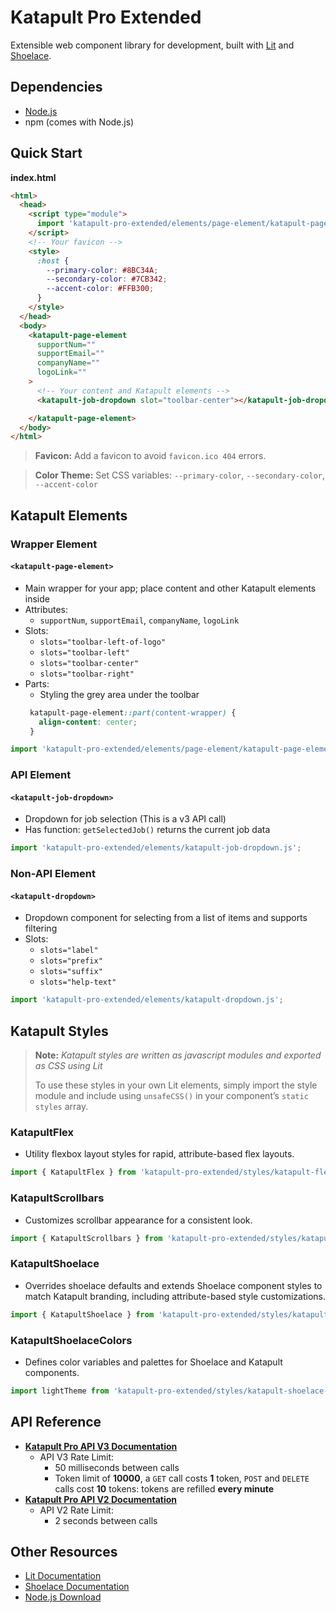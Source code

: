 # Katapult Pro Extended
Extensible web component library for development, built with [Lit](https://lit.dev/docs/) and [Shoelace](https://shoelace.style/).

## Dependencies
- [Node.js](https://nodejs.org/en/download) 
- npm (comes with Node.js)

## Quick Start

**index.html**
```html
<html>
  <head>
    <script type="module">
      import 'katapult-pro-extended/elements/page-element/katapult-page-element.js';
    </script>
    <!-- Your favicon -->
    <style>
      :host {
        --primary-color: #8BC34A;
        --secondary-color: #7CB342;
        --accent-color: #FFB300;
      }
    </style>
  </head>
  <body>
    <katapult-page-element
      supportNum=""
      supportEmail=""
      companyName=""
      logoLink=""
    >
      <!-- Your content and Katapult elements -->
      <katapult-job-dropdown slot="toolbar-center"></katapult-job-dropdown>

    </katapult-page-element>
  </body>
</html>
```

> **Favicon:** Add a favicon to avoid `favicon.ico 404` errors.

> **Color Theme:** Set CSS variables: `--primary-color`, `--secondary-color`, `--accent-color`

## Katapult Elements

### Wrapper Element
#### `<katapult-page-element>`
- Main wrapper for your app; place content and other Katapult elements inside
- Attributes:
  - `supportNum`, `supportEmail`, `companyName`, `logoLink`
- Slots:
  - `slots="toolbar-left-of-logo"`
  - `slots="toolbar-left"`
  - `slots="toolbar-center"`
  - `slots="toolbar-right"`
- Parts: 
  - Styling the grey area under the toolbar
   ``` css
    katapult-page-element::part(content-wrapper) {
      align-content: center;
    }
  ```

```js
import 'katapult-pro-extended/elements/page-element/katapult-page-element.js';
```

### API Element
#### `<katapult-job-dropdown>`
- Dropdown for job selection (This is a v3 API call)
- Has function: `getSelectedJob()` returns the current job data
```js
import 'katapult-pro-extended/elements/katapult-job-dropdown.js';
```

### Non-API Element
#### `<katapult-dropdown>`
- Dropdown component for selecting from a list of items and supports filtering
- Slots: 
  - `slots="label"`
  - `slots="prefix"`
  - `slots="suffix"`
  - `slots="help-text"`
```js
import 'katapult-pro-extended/elements/katapult-dropdown.js';
```

## Katapult Styles
> **Note:** *Katapult styles are written as javascript modules and exported as CSS using Lit*
>
> To use these styles in your own Lit elements, simply import the style module and include using `unsafeCSS()` in your component’s `static styles` array.

### KatapultFlex
- Utility flexbox layout styles for rapid, attribute-based flex layouts.
```js
import { KatapultFlex } from 'katapult-pro-extended/styles/katapult-flex.js';
```
### KatapultScrollbars
- Customizes scrollbar appearance for a consistent look.
```js
import { KatapultScrollbars } from 'katapult-pro-extended/styles/katapult-scrollbars.js';
```
### KatapultShoelace
- Overrides shoelace defaults and extends Shoelace component styles to match Katapult branding, including attribute-based style customizations.
```js
import { KatapultShoelace } from 'katapult-pro-extended/styles/katapult-shoelace.js';
```
### KatapultShoelaceColors
- Defines color variables and palettes for Shoelace and Katapult components.
```js
import lightTheme from 'katapult-pro-extended/styles/katapult-shoelace-colors.js';
```

## API Reference

- **[Katapult Pro API V3 Documentation](https://github.com/KatapultDevelopment/katapult-pro-api-documentation/tree/main/v3)** 
    - API V3 Rate Limit:
        - 50 milliseconds between calls
        - Token limit of **10000**, a `GET` call costs **1** token, `POST` and `DELETE` calls cost **10** tokens: tokens are refilled **every minute**
- **[Katapult Pro API V2 Documentation](https://github.com/KatapultDevelopment/katapult-pro-api-documentation/blob/main/v2/DocumentationV2.MD)**
    - API V2 Rate Limit: 
        - 2 seconds between calls

## Other Resources

- [Lit Documentation](https://lit.dev/docs/)
- [Shoelace Documentation](https://shoelace.style/)
- [Node.js Download](https://nodejs.org/en/download) 